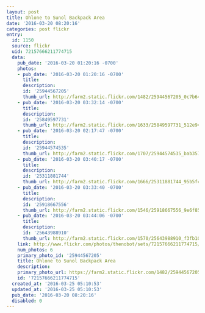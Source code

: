 ```yaml
---
layout: post
title: Ohlone to Sunol Backpack Area
date: '2016-03-20 08:20:16'
categories: post flickr
entry:
  id: 1150
  source: flickr
  uid: 72157666211774715
  data:
    pub_date: '2016-03-20 01:20:16 -0700'
    photos:
    - pub_date: '2016-03-20 01:20:16 -0700'
      title: 
      description: 
      id: '25944567205'
      thumb_url: http://farm2.static.flickr.com/1482/25944567205_0c7b648a70_s.jpg
    - pub_date: '2016-03-20 03:32:14 -0700'
      title: 
      description: 
      id: '25849597731'
      thumb_url: http://farm2.static.flickr.com/1633/25849597731_512e941746_s.jpg
    - pub_date: '2016-03-20 02:17:47 -0700'
      title: 
      description: 
      id: '25944574535'
      thumb_url: http://farm2.static.flickr.com/1707/25944574535_bab357569b_s.jpg
    - pub_date: '2016-03-20 03:40:17 -0700'
      title: 
      description: 
      id: '25311881744'
      thumb_url: http://farm2.static.flickr.com/1666/25311881744_95b5fc1164_s.jpg
    - pub_date: '2016-03-20 03:33:40 -0700'
      title: 
      description: 
      id: '25918667556'
      thumb_url: http://farm2.static.flickr.com/1546/25918667556_9e6f859847_s.jpg
    - pub_date: '2016-03-20 03:44:06 -0700'
      title: 
      description: 
      id: '25643988910'
      thumb_url: http://farm2.static.flickr.com/1570/25643988910_f3fb10b230_s.jpg
    link: http://www.flickr.com/photos/thenobot/sets/72157666211774715/
    num_photos: 6
    primary_photo_id: '25944567205'
    title: Ohlone to Sunol Backpack Area
    description: 
    primary_photo_url: https://farm2.static.flickr.com/1482/25944567205_0c7b648a70_m.jpg
    id: '72157666211774715'
  created_at: '2016-03-25 05:10:53'
  updated_at: '2016-03-25 05:10:53'
  pub_date: '2016-03-20 08:20:16'
  disabled: 0
---
```

